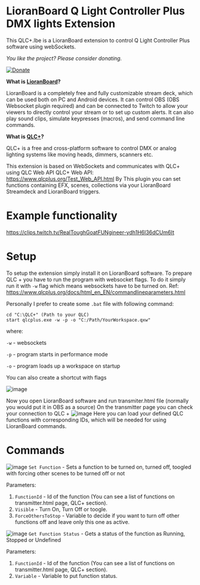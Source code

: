 # LioranBoard Q Light Controller Plus DMX lights Extension
This QLC+.lbe is a LioranBoard extension to control Q Light Controller Plus software using webSockets.

*You like the project? Please consider donating.* 

[![Donate](https://img.shields.io/badge/Donate-PayPal-green.svg)](https://www.paypal.com/donate/?hosted_button_id=5HNJGX6SCWHLY)

**What is [LioranBoard](https://obsproject.com/forum/resources/lioranboard-stream-deck-animator.862/)?**

LioranBoard is a completely free and fully customizable stream deck, which can be used both on PC and Android devices. It can control OBS (OBS Websocket plugin required) and can be connected to Twitch to allow your viewers to directly control your stream or to set up custom alerts. It can also play sound clips, simulate keypresses (macros), and send command line commands.

**What is [QLC+](https://www.qlcplus.org)?**

QLC+ is a free and cross-platform software to control DMX or analog lighting systems like moving heads, dimmers, scanners etc.

This extension is based on WebSockets and communicates with QLC+ using QLC Web API 
QLC+ Web API: https://www.qlcplus.org/Test_Web_API.html
By This plugin you can set functions containing EFX, scenes, collections via your LioranBoard Streamdeck and LioranBoard triggers.

# Example functionality
https://clips.twitch.tv/RealToughGoatFUNgineer-ydh1H6l36dCUm6It

# Setup
To setup the extension simply install it on LioranBoard software.
To prepare QLC + you have to run the program with websocket flags. To do it simply run it with `-w` flag which means websockets have to be turned on.
Ref: https://www.qlcplus.org/docs/html_en_EN/commandlineparameters.html

Personally I prefer to create some `.bat` file with following command:
```
cd "C:\QLC+" (Path to your QLC)
start qlcplus.exe -w -p -o "C:/Path/YourWorkspace.qxw"
```
where:

`-w` - websockets

`-p` - program starts in performance mode

`-o` - program loads up a workspace on startup


You can also create a shortcut with flags

![image](https://user-images.githubusercontent.com/36815427/156162647-161fa0dd-cea0-453b-a947-a0523549544f.png)

Now you open LioranBoard software and run transmiter.html file (normally you would put it in OBS as a source)
On the transmitter page you can check your connection to QLC +
![image](https://user-images.githubusercontent.com/36815427/156151422-6f7696b8-1cb7-46c6-9d3e-683c3128e980.png)
Here you can load your defined QLC functions with corresponding IDs, which will be needed for using LioranBoard commands.

# Commands

![image](https://user-images.githubusercontent.com/36815427/156152154-f050e1f0-e9dc-4c0c-91ab-77cf41b6e3bf.png)
`Set Function` - Sets a function to be turned on, turned off, toogled with forcing other scenes to be turned off or not

Parameters:
1. `FunctionId` - Id of the function (You can see a list of functions on transmitter.html page, QLC+ section).
2. `Visible` - Turn On, Turn Off or toogle.
3. `ForceOthersToStop` - Variable to decide if you want to turn off other functions off and leave only this one as active.

![image](https://user-images.githubusercontent.com/36815427/156152191-e1a53671-b7e9-420e-9298-cce550378c82.png)
`Get Function Status` - Gets a status of the function as Running, Stopped or Undefined

Parameters:
1. `FunctionId` - Id of the function (You can see a list of functions on transmitter.html page, QLC+ section).
2. `Variable` - Variable to put function status.
